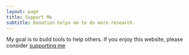 ```yaml
---
layout: page
title: Support Me
subtitle: Donation helps me to do more research.
---
```


My goal is to build tools to help others. If you enjoy this website, please consider [supporting me](http://paypal.me/supporttea)